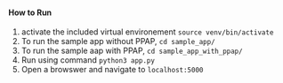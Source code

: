 #### How to Run
1. activate the included virtual environement `source venv/bin/activate`
2. To run the sample app without PPAP, `cd sample_app/`
3. To run the sample aap with PPAP, `cd sample_app_with_ppap/`
4. Run using command `python3 app.py`
5. Open a browswer and navigate to `localhost:5000`